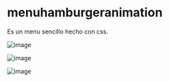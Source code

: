 # menuhamburgeranimation
Es un menu sencillo hecho con css.

![image](https://user-images.githubusercontent.com/53599271/173809299-6bc89f55-ff7c-4748-bb06-f3616f5d5f3d.png)

![image](https://user-images.githubusercontent.com/53599271/173809365-0d3f8661-57d6-421b-adc4-1123acb81794.png)

![image](https://user-images.githubusercontent.com/53599271/173809436-d45f5306-aa0e-4b9d-bd65-762d375aea1a.png)
